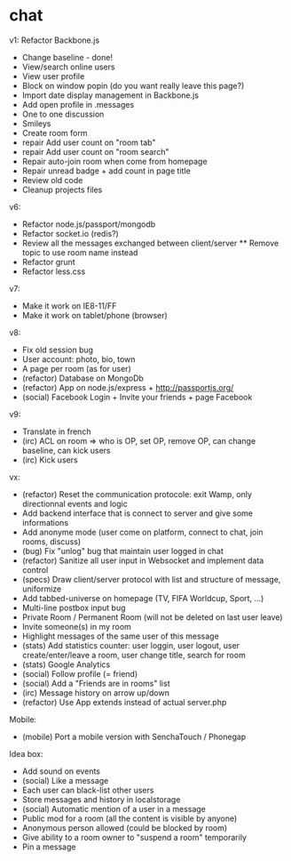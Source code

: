 chat
====

v1: Refactor Backbone.js
* Change baseline - done!
* View/search online users
* View user profile
* Block on window popin (do you want really leave this page?)
* Import date display management in Backbone.js
* Add open profile in .messages
* One to one discussion
* Smileys
* Create room form
* repair Add user count on "room tab"
* repair Add user count on "room search"
* Repair auto-join room when come from homepage
* Repair unread badge + add count in page title
* Review old code
* Cleanup projects files

v6:
* Refactor node.js/passport/mongodb
* Refactor socket.io (redis?)
* Review all the messages exchanged between client/server
** Remove topic to use room name instead
* Refactor grunt
* Refactor less.css

v7:
* Make it work on IE8-11/FF
* Make it work on tablet/phone (browser)

v8:
* Fix old session bug
* User account: photo, bio, town
* A page per room (as for user)
* (refactor) Database on MongoDb
* (refactor) App on node.js/express + http://passportjs.org/
* (social) Facebook Login + Invite your friends + page Facebook

v9:
* Translate in french
* (irc) ACL on room => who is OP, set OP, remove OP, can change baseline, can kick users
* (irc) Kick users

vx:
* (refactor) Reset the communication protocole: exit Wamp, only directionnal events and logic
* Add backend interface that is connect to server and give some informations
* Add anonyme mode (user come on platform, connect to chat, join rooms, discuss)
* (bug) Fix "unlog" bug that maintain user logged in chat
* (refactor) Sanitize all user input in Websocket and implement data control
* (specs) Draw client/server protocol with list and structure of message, uniformize
* Add tabbed-universe on homepage (TV, FIFA Worldcup, Sport, ...)
* Multi-line postbox input bug
* Private Room / Permanent Room (will not be deleted on last user leave)
* Invite someone(s) in my room
* Highlight messages of the same user of this message
* (stats) Add statistics counter: user loggin, user logout, user create/enter/leave a room, user change title, search for room
* (stats) Google Analytics
* (social) Follow profile (= friend)
* (social) Add a "Friends are in rooms" list
* (irc) Message history on arrow up/down
* (refactor) Use App extends instead of actual server.php

Mobile:
* (mobile) Port a mobile version with SenchaTouch / Phonegap

Idea box:
* Add sound on events
* (social) Like a message
* Each user can black-list other users
* Store messages and history in localstorage
* (social) Automatic mention of a user in a message
* Public mod for a room (all the content is visible by anyone)
* Anonymous person allowed (could be blocked by room)
* Give ability to a room owner to "suspend a room" temporarily
* Pin a message